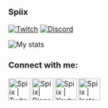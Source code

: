 ### Spiix

[![Twitch](https://img.shields.io/badge/twitch-%239146FF.svg?&style=for-the-badge&logo=twitch&logoColor=white)][twitch]
[![Discord](https://img.shields.io/discord/806369734710001696?label=Discord&logo=Discord)][discord]

![My stats](https://github-readme-stats.vercel.app/api?username=SpiixTR&show_icons=true&count_private=true)

### Connect with me:

[<img align="left" alt="Spiix | Twitch" width="44px" src="https://img.icons8.com/fluent/2x/twitch.png" />][twitch]
[<img align="left" alt="Spiix| Discord" width="44px" src="https://i.ibb.co/YtNhB1V/icons8-discord-new-logo-48.png" />][discord]
[<img align="left" alt="Spiix | Youtube" width="44px" src="https://img.icons8.com/color/2x/youtube-play.png" />][youtube]
[<img align="left" alt="Spiix | Instagram" width="44px" src="https://i.ibb.co/tz8skHM/icons8-instagram-48.png" />][instagram]

<br />

[discord]: https://discord.gg/k6Y53rgyC7
[instagram]: https://www.instagram.com/burakacilanx/
[twitch]: https://www.twitch.tv/SpiixTR
[youtube]: https://www.youtube.com/channel/UC6TDGniyRS06r_NBdk3ZdlQ
